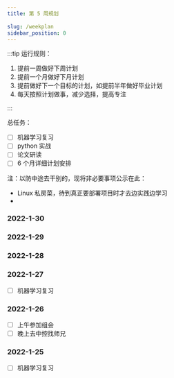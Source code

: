 ```yaml
---
title: 第 5 周规划
 
slug: /weekplan
sidebar_position: 0
---
```


:::tip 运行规则：

1. 提前一周做好下周计划
2. 提前一个月做好下月计划
3. 提前做好下一个目标的计划，如提前半年做好毕业计划
4. 每天按照计划做事，减少选择，提高专注

:::

总任务：

- [ ] 机器学习复习
- [ ] python 实战
- [ ] 论文研读
- [ ] 6 个月详细计划安排

注：以防中途去干别的，现将非必要事项公示在此：
- Linux 私房菜，待到真正要部署项目时才去边实践边学习
- 
 

### 2022-1-30


### 2022-1-29



### 2022-1-28



### 2022-1-27

- [ ] 机器学习复习

### 2022-1-26

- [ ] 上午参加组会
- [ ] 晚上去中控找师兄

### 2022-1-25

- [ ] 机器学习复习

